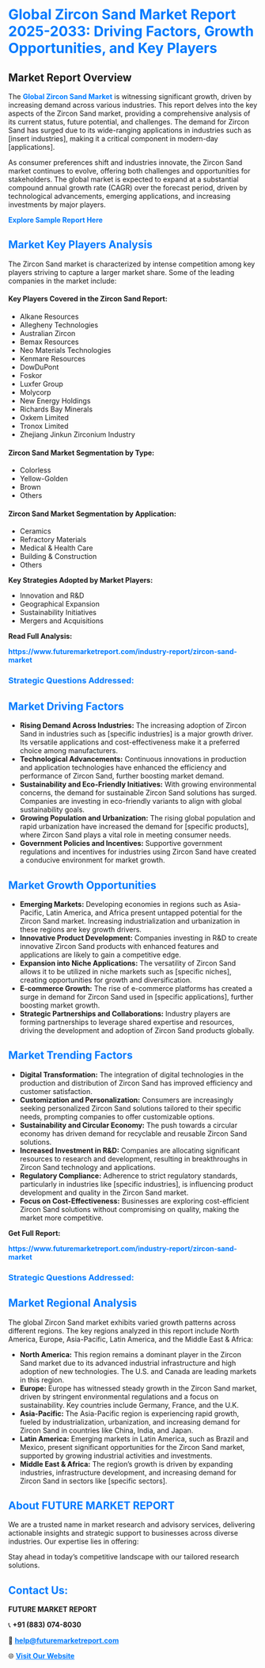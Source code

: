 <h1 style="color: #007BFF;">Global Zircon Sand Market Report 2025-2033: Driving Factors, Growth Opportunities, and Key Players</h1>

<section id="overview">
<h2>Market Report Overview</h2>
<p>The <a href="https://www.futuremarketreport.com/industry-report/zircon-sand-market" style="color: #007BFF; text-decoration: none;"><strong>Global Zircon Sand Market</strong></a> is witnessing significant growth, driven by increasing demand across various industries. This report delves into the key aspects of the Zircon Sand market, providing a comprehensive analysis of its current status, future potential, and challenges. The demand for Zircon Sand has surged due to its wide-ranging applications in industries such as [insert industries], making it a critical component in modern-day [applications].</p>
<p>As consumer preferences shift and industries innovate, the Zircon Sand market continues to evolve, offering both challenges and opportunities for stakeholders. The global market is expected to expand at a substantial compound annual growth rate (CAGR) over the forecast period, driven by technological advancements, emerging applications, and increasing investments by major players.</p>
</section>

<section id="overview">
<p><a href="https://www.futuremarketreport.com/request-sample/reportId=84769" style="color: #007BFF; text-decoration: none;"><strong>Explore Sample Report Here</strong></a></p>
</section>

<section id="key-players">
<h2 style="color: #007BFF;">Market Key Players Analysis</h2>
<p>The Zircon Sand market is characterized by intense competition among key players striving to capture a larger market share. Some of the leading companies in the market include:</p>
<h4>Key Players Covered in the Zircon Sand Report:</h4>
<ul><li>Alkane Resources</li><li>Allegheny Technologies</li><li>Australian Zircon</li><li>Bemax Resources</li><li>Neo Materials Technologies</li><li>Kenmare Resources</li><li>DowDuPont</li><li>Foskor</li><li>Luxfer Group</li><li>Molycorp</li><li>New Energy Holdings</li><li>Richards Bay Minerals</li><li>Oxkem Limited</li><li>Tronox Limited</li><li>Zhejiang Jinkun Zirconium Industry</li></ul>
<h4>Zircon Sand Market Segmentation by Type:</h4>
<ul><li>Colorless</li><li>Yellow-Golden</li><li>Brown</li><li>Others</li></ul>

<h4>Zircon Sand Market Segmentation by Application:</h4>
<ul><li>Ceramics</li><li>Refractory Materials</li><li>Medical &amp; Health Care</li><li>Building &amp; Construction</li><li>Others</li></ul>
<p><strong>Key Strategies Adopted by Market Players:</strong></p>
<ul>
<li>Innovation and R&D</li>
<li>Geographical Expansion</li>
<li>Sustainability Initiatives</li>
<li>Mergers and Acquisitions</li>
</ul>
</section>

<section>
<p><strong>Read Full Analysis: </strong></p><a href="https://www.futuremarketreport.com/industry-report/zircon-sand-market" style="color: #007BFF; text-decoration: none;"><strong>https://www.futuremarketreport.com/industry-report/zircon-sand-market</strong></a>
<h3 style="color: #007BFF;">Strategic Questions Addressed:</h3>
</section>

<section id="driving-factors">
<h2 style="color: #007BFF;">Market Driving Factors</h2>
<ul>
<li><strong>Rising Demand Across Industries:</strong> The increasing adoption of Zircon Sand in industries such as [specific industries] is a major growth driver. Its versatile applications and cost-effectiveness make it a preferred choice among manufacturers.</li>
<li><strong>Technological Advancements:</strong> Continuous innovations in production and application technologies have enhanced the efficiency and performance of Zircon Sand, further boosting market demand.</li>
<li><strong>Sustainability and Eco-Friendly Initiatives:</strong> With growing environmental concerns, the demand for sustainable Zircon Sand solutions has surged. Companies are investing in eco-friendly variants to align with global sustainability goals.</li>
<li><strong>Growing Population and Urbanization:</strong> The rising global population and rapid urbanization have increased the demand for [specific products], where Zircon Sand plays a vital role in meeting consumer needs.</li>
<li><strong>Government Policies and Incentives:</strong> Supportive government regulations and incentives for industries using Zircon Sand have created a conducive environment for market growth.</li>
</ul>
</section>

<section id="growth-opportunities">
<h2 style="color: #007BFF;">Market Growth Opportunities</h2>
<ul>
<li><strong>Emerging Markets:</strong> Developing economies in regions such as Asia-Pacific, Latin America, and Africa present untapped potential for the Zircon Sand market. Increasing industrialization and urbanization in these regions are key growth drivers.</li>
<li><strong>Innovative Product Development:</strong> Companies investing in R&D to create innovative Zircon Sand products with enhanced features and applications are likely to gain a competitive edge.</li>
<li><strong>Expansion into Niche Applications:</strong> The versatility of Zircon Sand allows it to be utilized in niche markets such as [specific niches], creating opportunities for growth and diversification.</li>
<li><strong>E-commerce Growth:</strong> The rise of e-commerce platforms has created a surge in demand for Zircon Sand used in [specific applications], further boosting market growth.</li>
<li><strong>Strategic Partnerships and Collaborations:</strong> Industry players are forming partnerships to leverage shared expertise and resources, driving the development and adoption of Zircon Sand products globally.</li>
</ul>
</section>

<section id="trending-factors">
<h2 style="color: #007BFF;">Market Trending Factors</h2>
<ul>
<li><strong>Digital Transformation:</strong> The integration of digital technologies in the production and distribution of Zircon Sand has improved efficiency and customer satisfaction.</li>
<li><strong>Customization and Personalization:</strong> Consumers are increasingly seeking personalized Zircon Sand solutions tailored to their specific needs, prompting companies to offer customizable options.</li>
<li><strong>Sustainability and Circular Economy:</strong> The push towards a circular economy has driven demand for recyclable and reusable Zircon Sand solutions.</li>
<li><strong>Increased Investment in R&D:</strong> Companies are allocating significant resources to research and development, resulting in breakthroughs in Zircon Sand technology and applications.</li>
<li><strong>Regulatory Compliance:</strong> Adherence to strict regulatory standards, particularly in industries like [specific industries], is influencing product development and quality in the Zircon Sand market.</li>
<li><strong>Focus on Cost-Effectiveness:</strong> Businesses are exploring cost-efficient Zircon Sand solutions without compromising on quality, making the market more competitive.</li>
</ul>
</section>

<section>
<p><strong>Get Full Report: </strong></p><a href="https://www.futuremarketreport.com/industry-report/zircon-sand-market" style="color: #007BFF; text-decoration: none;"><strong>https://www.futuremarketreport.com/industry-report/zircon-sand-market</strong></a>
<h3 style="color: #007BFF;">Strategic Questions Addressed:</h3>
</section>


<section id="regional-analysis">
<h2 style="color: #007BFF;">Market Regional Analysis</h2>
<p>The global Zircon Sand market exhibits varied growth patterns across different regions. The key regions analyzed in this report include North America, Europe, Asia-Pacific, Latin America, and the Middle East & Africa:</p>
<ul>
<li><strong>North America:</strong> This region remains a dominant player in the Zircon Sand market due to its advanced industrial infrastructure and high adoption of new technologies. The U.S. and Canada are leading markets in this region.</li>
<li><strong>Europe:</strong> Europe has witnessed steady growth in the Zircon Sand market, driven by stringent environmental regulations and a focus on sustainability. Key countries include Germany, France, and the U.K.</li>
<li><strong>Asia-Pacific:</strong> The Asia-Pacific region is experiencing rapid growth, fueled by industrialization, urbanization, and increasing demand for Zircon Sand in countries like China, India, and Japan.</li>
<li><strong>Latin America:</strong> Emerging markets in Latin America, such as Brazil and Mexico, present significant opportunities for the Zircon Sand market, supported by growing industrial activities and investments.</li>
<li><strong>Middle East & Africa:</strong> The region’s growth is driven by expanding industries, infrastructure development, and increasing demand for Zircon Sand in sectors like [specific sectors].</li>
</ul>
</section>

<footer>
<h2 style="color: #007BFF;">About FUTURE MARKET REPORT</h2>
<p>We are a trusted name in market research and advisory services, delivering actionable insights and strategic support to businesses across diverse industries. Our expertise lies in offering:</p>

<p>Stay ahead in today’s competitive landscape with our tailored research solutions.</p>

<h2 style="color: #007BFF;">Contact Us:</h2>
<p><strong>FUTURE MARKET REPORT</strong></p>
<p>📞 <strong>+91 (883) 074-8030</strong></p>
<p>📧 <strong><a href="mailto:help@futuremarketreport.com" style="color: #007BFF;">help@futuremarketreport.com</a></strong></p>
<p>🌐 <strong><a href="https://www.futuremarketreport.com/" style="color: #007BFF;">Visit Our Website</a></strong></p>
</footer>